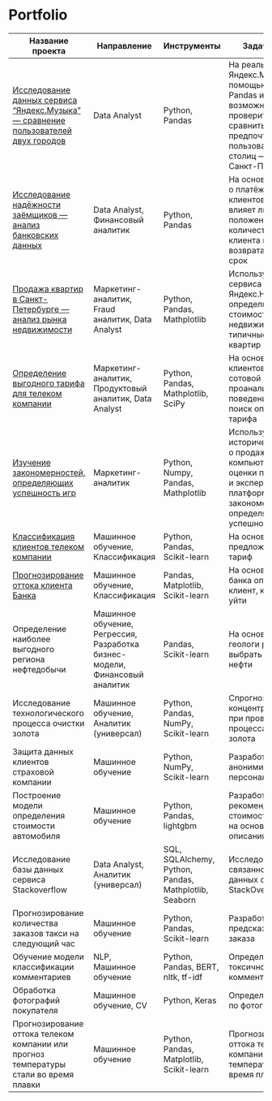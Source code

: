 # Portfolio

|Название проекта|Направление|Инструменты|Задачи проекта|
|----------------|-----------|-----------|--------------|
|[Исследование данных сервиса “Яндекс.Музыка” — сравнение пользователей двух городов](https://github.com/oliabo/Portfolio/tree/main/Yandex%20Music%20Data)|Data Analyst|Python, Pandas|На реальных данных Яндекс.Музыки c помощью библиотеки Pandas и её возможностей проверить данные и сравнить поведение и предпочтения пользователей двух столиц — Москвы и Санкт-Петербурга.|
|[Исследование надёжности заёмщиков — анализ банковских данных](https://github.com/oliabo/Portfolio/tree/main/Banking%20Data)|Data Analyst, Финансовый аналитик|Python, Pandas|На основе статистики о платёжеспособности клиентов исследовать влияет ли семейное положение и количество детей клиента на факт возврата кредита в срок|
|[Продажа квартир в Санкт-Петербурге — анализ рынка недвижимости](https://github.com/oliabo/Portfolio/tree/main/Real%20Estate)|Маркетинг-аналитик, Fraud аналитик, Data Analyst|Python, Pandas, Mathplotlib|Используя данные сервиса Яндекс.Недвижимость, определить рыночную стоимость объектов недвижимости и типичные параметры квартир|
|[Определение выгодного тарифа для телеком компании](https://github.com/oliabo/Portfolio/tree/main/Tariff)|Маркетинг-аналитик, Продуктовый аналитик, Data Analyst|Python, Pandas, Mathplotlib,  SciPy|На основе данных клиентов оператора сотовой связи проанализировать поведение клиентов и поиск оптимального тарифа|
|[Изучение закономерностей, определяющих успешность игр](https://github.com/oliabo/Portfolio/tree/main/Game%20Success)|Маркетинг-аналитик|Python, Numpy, Pandas, Mathplotlib|Используя исторические данные о продажах компьютерных игр, оценки пользователей и экспертов, жанры и платформы, выявить закономерности, определяющие успешность игры|
|[Классификация клиентов телеком компании](https://github.com/oliabo/Portfolio/tree/main/Customer%20Classification%20Telecom)|Машинное обучение, Классификация|Python, Pandas, Scikit-learn|На основе данных предложить клиенту тариф|
|[Прогнозирование оттока клиента Банка](https://github.com/oliabo/Portfolio/tree/main/Customer%20churn)|Машинное обучение, Классификация|Pandas, Matplotlib, Scikit-learn|На основе данных из банка определить клиент, который может уйти|
|Определение наиболее выгодного региона нефтедобычи|Машинное обучение, Регрессия, Разработка бизнес-модели, Финансовый аналитик|Pandas, Scikit-learn|На основе данных геологи разведки выбрать район добычи нефти|
|Исследование технологического процесса очистки золота|Машинное обучение, Аналитик (универсал)|Python, Pandas, NumPy, Scikit-learn|Спрогнозировать концентрацию золота при проведении процесса очистки золота|
|Защита данных клиентов страховой компании|Машинное обучение|Python, NumPy, Scikit-learn|Разработка модели анонимизации персональных данных|
|Построение модели определения стоимости автомобиля|Машинное обучение|Python, Pandas, lightgbm|Разработка системы рекомендации стоимости автомобиля на основе его описания|
|Исследование базы данных сервиса Stackoverflow|Data Analyst, Аналитик (универсал)|SQL, SQLAlchemy, Python, Pandas, Mathplotlib, Seaborn|Исследование, связанное с базой данных сервиса StackOverflow|
|Прогнозирование количества заказов такси на следующий час|Машинное обучение|Python, Pandas, Scikit-learn|Разработка системы предсказания объема заказа|
|Обучение модели классификации комментариев|NLP, Машинное обучение|Python, Pandas, BERT, nltk, tf-idf|Определение токсичности комментарии|
|Обработка фотографий покупателя|Машинное обучение, CV|Python, Keras|Определение возраста по фотографии|
|Прогнозирование оттока телеком компании или прогноз температуры стали во время плавки|Машинное обучение|Python, Pandas, Matplotlib, Scikit-learn|Прогнозирование оттока телеком компании или прогноз температуры стали во время плавки|